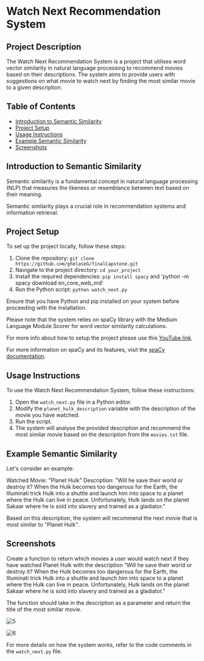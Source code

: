 # Watch Next Recommendation System

## Project Description

The Watch Next Recommendation System is a project that utilises word vector similarity in natural language processing to recommend movies based on their descriptions. The system aims to provide users with suggestions on what movie to watch next by finding the most similar movie to a given description.


## Table of Contents

- [Introduction to Semantic Similarity](#introd)
- [Project Setup](#proj)
- [Usage Instructions](#usage)
- [Example Semantic Similarity](#example)
- [Screenshots](#screen)

<a name="introd"></a>
## Introduction to Semantic Similarity

Semantic similarity is a fundamental concept in natural language processing (NLP) that measures the likeness or resemblance between text based on their meaning. 

Semantic similarity plays a crucial role in recommendation systems and information retrieval.

<a name="proj"></a>
## Project Setup

To set up the project locally, follow these steps:

1. Clone the repository: `git clone https://github.com/ghelaseG/finalCapstone.git`
2. Navigate to the project directory: `cd your_project`
3. Install the required dependencies: `pip install spacy` and 'python -m spacy download en_core_web_md'
4. Run the Python script: `python watch_next.py`

Ensure that you have Python and pip installed on your system before proceeding with the installation.

Please note that the system relies on spaCy library with the Medium Language Module Scorer for word vector similarity calculations.

For more info about how to setup the project please use this [YouTube link](https://www.youtube.com/watch?v=q9wc7hUrW8U).

For more information on spaCy and its features, visit the [spaCy documentation](https://spacy.io/).

<a name="usage"></a>
## Usage Instructions

To use the Watch Next Recommendation System, follow these instructions:
1. Open the `watch_next.py` file in a Python editor.
2. Modify the `planet_hulk_description` variable with the description of the movie you have watched.
3. Run the script.
4. The system will analyse the provided description and recommend the most similar movie based on the description from the `movies.txt` file.

<a name="example"></a>
## Example Semantic Similarity

Let's consider an example:

Watched Movie: "Planet Hulk"
Description: "Will he save their world or destroy it? When the Hulk becomes too dangerous for the Earth, the Illuminati trick Hulk into a shuttle and launch him into space to a planet where the Hulk can live in peace. Unfortunately, Hulk lands on the planet Sakaar where he is sold into slavery and trained as a gladiator."

Based on this description, the system will recommend the next movie that is most similar to "Planet Hulk".

<a name="screen"></a>
## Screenshots

Create a function to return which movies a user would watch next if they have watched Planet Hulk with the description “Will he save
their world or destroy it? When the Hulk becomes too dangerous for the Earth, the Illuminati trick Hulk into a shuttle and launch him into space to a
planet where the Hulk can live in peace. Unfortunately, Hulk lands on the planet Sakaar where he is sold into slavery and trained as a gladiator.”

The function should take in the description as a parameter and return the title of the most similar movie.

![5](https://github.com/ghelaseG/finalCapstone/assets/96828940/0abb1763-534e-44a4-bf3a-88a8393b0b3b)

![6](https://github.com/ghelaseG/finalCapstone/assets/96828940/227aa38e-882e-4496-b9ea-e48b1043633a)


For more details on how the system works, refer to the code comments in the `watch_next.py` file.

